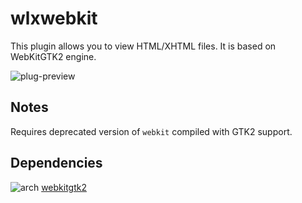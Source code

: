 wlxwebkit
========
This plugin allows you to view HTML/XHTML files. It is based on WebKitGTK2 engine.

![plug-preview](https://i.imgur.com/2cTQkxF.png)

## Notes
Requires deprecated version of `webkit` compiled with GTK2 support.

## Dependencies
![arch](https://wiki.archlinux.org/favicon.ico) [webkitgtk2](https://aur.archlinux.org/packages/webkitgtk2/)
